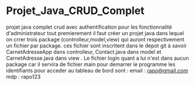 # Projet_Java_CRUD_Complet
projet java complet crud avec authentification pour les fonctionnalité d'administrateur
tout premierement il faut créer un projet java dans lequel on crrer trois package (controlleur,model,view) qui auront respectivement un fichier par package.
ces fichier sont inscritent dans le depot git à savoir CarnetAdresseApp dans controlleur, Contact.java dans model et  CarnetAdresse.java dans view . 
Le fichier login quant a lui n'est dans aucun package car il servira de fichier main pour demarrer le programme 
les identifiants pour acceder au tableau de bord sont :
email : rapo@gmail.com
mdp : rapo123
